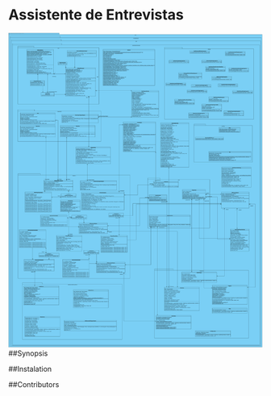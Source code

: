 # Assistente de Entrevistas
![alt tag](https://github.com/miguelvieira123/AssistenteEntrevistas/blob/master/documentacao/diagramas/ClassDiagram4.svg)
##Synopsis

##Instalation

##Contributors

